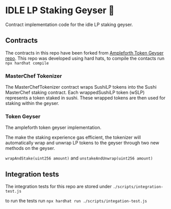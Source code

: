 # IDLE LP Staking Geyser 🚀
Contract implementation code for the idle LP staking geyser.

## Contracts
The contracts in this repo have been forked from [Ampleforth Token Geyser repo](https://github.com/ampleforth/token-geyser/). This repo was developed using hard hats, to compile the contacts run `npx hardhat compile`

### MasterChef Tokenizer
The MasterChefTokenizer contract wraps SushiLP tokens into the Sushi MasterChef staking contract.
Each wrappedSushiLP token (wSLP) represents a token staked in sushi. These wrapped tokens are then used for staking within the geyser.

### Token Geyser
The ampleforth token geyser implementation. 

The make the staking experience gas efficient, the tokenizer will automatically wrap and unwrap LP tokens to the geyser through two new methods on the geyser.

`wrapAndStake(uint256 amount)` and `unstakeAndUnwrap(uint256 amount)`

## Integration tests
The integration tests for this repo are stored under
`./scripts/integration-test.js`

to run the tests run `npx hardhat run ./scripts/integation-test.js`
